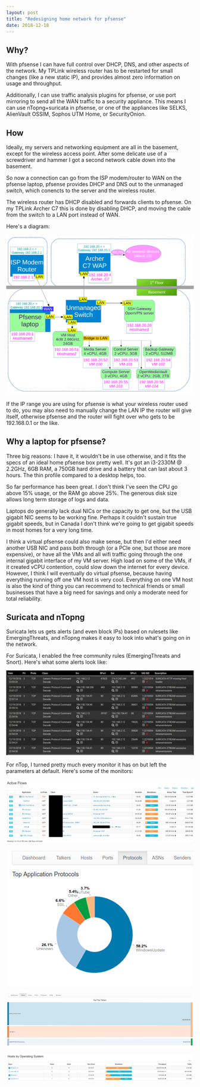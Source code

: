 ```yaml
---
layout: post
title: "Redesigning home network for pfsense"
date: 2018-12-18
---
```

## Why?
With pfsense I can have full control over DHCP, DNS, and other aspects of the network. My TPLink wireless router has to be restarted for small changes (like a new static IP), and provides almost zero information on usage and throughput.

Additionally, I can use traffic analysis plugins for pfsense, or use port mirroring to send all the WAN traffic to a security appliance. This means I can use nTopng+suricata in pfsense, or one of the appliances like SELKS, AlienVault OSSIM, Sophos UTM Home, or SecurityOnion.


## How
Ideally, my servers and networking equipment are all in the basement, except for the wireless access point. After some delicate use of a screwdriver and hammer I got a second network cable down into the basement. 

So now a connection can go from the ISP modem/router to WAN on the pfsense laptop, pfsense provides DHCP and DNS out to the unmanaged switch, which conencts to the server and the wireless router.

The wireless router has DHCP disabled and forwards clients to pfsense.
On my TPLink Archer C7 this is done by disabling DHCP, and moving the cable from the switch to a LAN port instead of WAN.

Here's a diagram:

![HomeNetwork2018-2](https://raw.githubusercontent.com/SuperThunder/SuperThunder.github.io/master/content/HomeNetwork/NetworkDiagram2018_2.png "A real network, at long last")


If the IP range you are using for pfsense is what your wireless router used to do, you may also need to manually change the LAN IP the router will give itself, otherwise pfsense and the router will fight over who gets to be 192.168.0.1 or the like.


## Why a laptop for pfsense?
Three big reasons: I have it, it wouldn't be in use otherwise, and it fits the specs of an ideal home pfsense box pretty well. It's got an i3-2330M @ 2.2GHz, 6GB RAM, a 750GB hard drive and a battery that can last about 3 hours. The thin profile compared to a desktop helps, too.

So far performance has been great. I don't think I've seen the CPU go above 15% usage, or the RAM go above 25%. The generous disk size allows long term storage of logs and data.

Laptops do generally lack dual NICs or the capacity to get one, but the USB gigabit NIC seems to be working fine. Perhaps it couldn't sustain true gigabit speeds, but in Canada I don't think we're going to get gigabit speeds in most homes for a very long time.

I think a virtual pfsense could also make sense, but then I'd either need another USB NIC and pass both through (or a PCIe one, but those are more expensive), or have all the VMs and all wifi traffic going through the one internal gigabit interface of my VM server. High load on some of the VMs, if it created vCPU contention, could slow down the internet for every device. However, I think I will eventually do virtual pfsense, because having everything running off one VM host is very cool. Everything on one VM host is also the kind of thing you can recommend to technical friends or small businesses that have a big need for savings and only a moderate need for total reliability.


## Suricata and nTopng
Suricata lets us gets alerts (and even block IPs) based on rulesets like EmergingThreats, and nTopng makes it easy to look into what's going on in the network.

For Suricata, I enabled the free community rules (EmergingThreats and Snort). Here's what some alerts look like:

![SuricataAlerts](https://raw.githubusercontent.com/SuperThunder/SuperThunder.github.io/master/content/Screenshots/suricata-retransmissions-alert.png "Suricata certainly gets excited about things")


For nTop, I turned pretty much every monitor it has on but left the parameters at default. Here's some of the monitors:

![nTop-activeflows](https://raw.githubusercontent.com/SuperThunder/SuperThunder.github.io/master/content/Screenshots/ntop-activeflows-1.png "Active flows")

![nTop-applicatonprotocols](https://raw.githubusercontent.com/SuperThunder/SuperThunder.github.io/master/content/Screenshots/ntop-application-protocols.png "Application protocols")

![nTop-flow](https://raw.githubusercontent.com/SuperThunder/SuperThunder.github.io/master/content/Screenshots/ntop-flow-1.png "Flow Talker diagram")

![nTop-operating-systems](https://raw.githubusercontent.com/SuperThunder/SuperThunder.github.io/master/content/Screenshots/ntop-operating-systems.png "Operating System detection")
